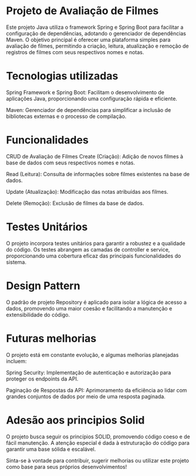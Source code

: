 # Projeto de Avaliação de Filmes
Este projeto Java utiliza o framework Spring e Spring Boot para facilitar a configuração de dependências, adotando o gerenciador de dependências Maven. O objetivo principal é oferecer uma plataforma simples para avaliação de filmes, permitindo a criação, leitura, atualização e remoção de registros de filmes com seus respectivos nomes e notas.

Tecnologias utilizadas
=============================
Spring Framework e Spring Boot: Facilitam o desenvolvimento de aplicações Java, proporcionando uma configuração rápida e eficiente.

Maven: Gerenciador de dependências para simplificar a inclusão de bibliotecas externas e o processo de compilação.

Funcionalidades
=============================
CRUD de Avaliação de Filmes
Create (Criação): Adição de novos filmes à base de dados com seus respectivos nomes e notas.

Read (Leitura): Consulta de informações sobre filmes existentes na base de dados.

Update (Atualização): Modificação das notas atribuídas aos filmes.

Delete (Remoção): Exclusão de filmes da base de dados.

Testes Unitários
=============================
O projeto incorpora testes unitários para garantir a robustez e a qualidade do código. Os testes abrangem as camadas de controller e service, proporcionando uma cobertura eficaz das principais funcionalidades do sistema.

Design Pattern
=============================
O padrão de projeto Repository é aplicado para isolar a lógica de acesso a dados, promovendo uma maior coesão e facilitando a manutenção e extensibilidade do código.

Futuras melhorias
=============================
O projeto está em constante evolução, e algumas melhorias planejadas incluem:

Spring Security: Implementação de autenticação e autorização para proteger os endpoints da API.

Paginação de Respostas da API: Aprimoramento da eficiência ao lidar com grandes conjuntos de dados por meio de uma resposta paginada.

Adesão aos principios Solid
=============================
O projeto busca seguir os princípios SOLID, promovendo código coeso e de fácil manutenção. A atenção especial é dada à estruturação do código para garantir uma base sólida e escalável.

Sinta-se à vontade para contribuir, sugerir melhorias ou utilizar este projeto como base para seus próprios desenvolvimentos!
